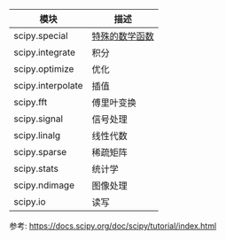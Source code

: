 

模块|描述
--|--
scipy.special|[特殊的数学函数](/scipy_special/)
scipy.integrate|积分
scipy.optimize|优化
scipy.interpolate|插值
scipy.fft|傅里叶变换
scipy.signal|信号处理
scipy.linalg|线性代数
scipy.sparse|稀疏矩阵
scipy.stats|统计学
scipy.ndimage|图像处理
scipy.io|读写



参考:
https://docs.scipy.org/doc/scipy/tutorial/index.html